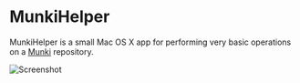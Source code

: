 MunkiHelper
===========

MunkiHelper is a small Mac OS X app for performing very basic operations on a [Munki](http://code.google.com/p/munki/) repository.

![Screenshot](http://i.imgur.com/vF5mu.png)

